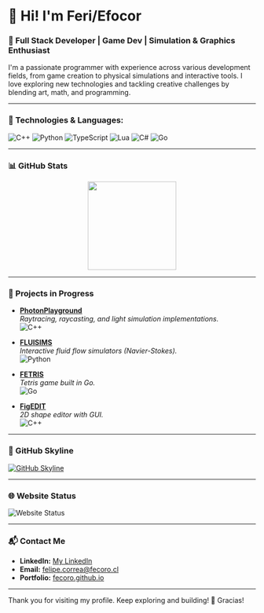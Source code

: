 # 👋 Hi! I'm Feri/Efocor

### 🚀 Full Stack Developer | Game Dev | Simulation & Graphics Enthusiast

I'm a passionate programmer with experience across various development fields, from game creation to physical simulations and interactive tools. I love exploring new technologies and tackling creative challenges by blending art, math, and programming.

---

### 🧰 Technologies & Languages:

![C++](https://img.shields.io/badge/C++-00599C?style=for-the-badge&logo=c%2B%2B&logoColor=white)
![Python](https://img.shields.io/badge/Python-3776AB?style=for-the-badge&logo=python&logoColor=white)
![TypeScript](https://img.shields.io/badge/TypeScript-007ACC?style=for-the-badge&logo=typescript&logoColor=white)
![Lua](https://img.shields.io/badge/Lua-2C2D72?style=for-the-badge&logo=lua&logoColor=white)
![C#](https://img.shields.io/badge/C%23-239120?style=for-the-badge&logo=c-sharp&logoColor=white)
![Go](https://img.shields.io/badge/Go-00ADD8?style=for-the-badge&logo=go&logoColor=white)

---

### 📊 GitHub Stats

<div align="center">
  <img height="180em" src="https://github-readme-stats.vercel.app/api/top-langs/?username=Efocor&layout=compact&theme=radical&hide=jupyter%20notebook" />
</div>

---

### 🚧 Projects in Progress

- **[PhotonPlayground](https://github.com/Efocor/PhotonPlayground)**  
  _Raytracing, raycasting, and light simulation implementations._  
  ![C++](https://img.shields.io/badge/C++-00599C?style=flat-square&logo=c%2B%2B&logoColor=white)

- **[FLUISIMS](https://github.com/Efocor/FLUISIMS)**  
  _Interactive fluid flow simulators (Navier-Stokes)._  
  ![Python](https://img.shields.io/badge/Python-3776AB?style=flat-square&logo=python&logoColor=white)

- **[FETRIS](https://github.com/Efocor/FETRIS)**  
  _Tetris game built in Go._  
  ![Go](https://img.shields.io/badge/Go-00ADD8?style=flat-square&logo=go&logoColor=white)

- **[FigEDIT](https://github.com/Efocor/FigEDIT)**  
  _2D shape editor with GUI._  
  ![C++](https://img.shields.io/badge/C++-00599C?style=flat-square&logo=c%2B%2B&logoColor=white)

---

### 🌌 GitHub Skyline

[![GitHub Skyline](https://skyline.github.com/efocor/2023)](https://skyline.github.com/efocor/2023)

---

### 🌐 Website Status

![Website Status](https://img.shields.io/website?url=https%3A%2F%2Ffecoro.cl&style=for-the-badge)

---

### 📬 Contact Me

- **LinkedIn:** [My LinkedIn](https://linkedin.com/in/feri-reixi)  
- **Email:** felipe.correa@fecoro.cl  
- **Portfolio:** [fecoro.github.io](https://fecoro.cl)

---

Thank you for visiting my profile. Keep exploring and building! 🚀
Gracias!

